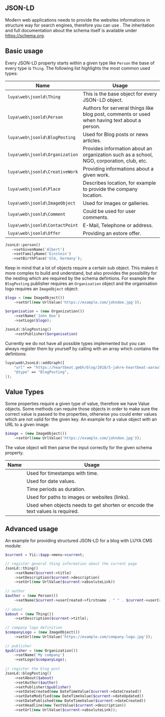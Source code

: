 ## JSON-LD

Modern web applications needs to provide the websites informations in structure way for search engines, therefore you can use <class name="luya\web\JsonLd" />. The inheritation and full documentation about the schema itself is available under https://schema.org.

## Basic usage

Every JSON-LD property starts within a given type like `Person` the base of every type is `Thing`. The following list highlights the most common used types:

|Name|Usage
|----|-----
|`luya\web\jsonld\Thing`|This is the base object for every JSON-LD object.
|`luya\web\jsonld\Person`|Authors for serveral things like blog post, comments or used when having text about a person.
|`luya\web\jsonld\BlogPosting`|Used for Blog posts or news articles.
|`luya\web\jsonld\Organization`|Provides information about an organization such as a school, NGO, corporation, club, etc.
|`luya\web\jsonld\CreativeWork`|Providing informations about a given work.
|`luya\web\jsonld\Place`|Describes location, for example to provide the company location.
|`luya\web\jsonld\ImageObject`|Used for images or galleries.
|`luya\web\jsonld\Comment`|Could be used for user comments.
|`luya\web\jsonld\ContactPoint`|E-Mail, Telephone or address.
|`luya\web\jsonld\Offer`|Providing an estore offer.


```php
JsonLd::person()
   ->setGivenName('Albert')
   ->setFamilyName('Einstein')
   ->setBirthPlace('Ulm, Germany');
```

Keep in mind that a lot of objects require a certain sub object. This makes it more complex to build and understand, but also provides the possibility for the nesting which are required by the schema defintions. For example the `BlogPosting` publisher requires an `Organisation` object and the organisation logo requires an `ImageObject` object:

```php
$logo = (new ImageObject())
    ->setUrl(new UrlValue('https://example.com/johndoe.jpg'));

$organisation = (new Organization())
    ->setName('John Doe')
    ->setLogo($logo);
        
JsonLd::blogPosting()
    ->setPublisher($organisation)
```

Currently we do not have all possible types implemented but you can always register them by yourself by calling <class name="luya\web\JsonLd" method="addGraph" /> with an array which contains the defintions:

```php
luya\web\JsonLd::addGraph([
    "url" => "https://heartbeat.gmbh/blog/2018/5-jahre-heartbeat-aarau",
    "@type" => "BlogPosting",
|);
```

## Value Types

Some properties require a given type of value, therefore we have Value objects. Some methods can require those objects in order to make sure the correct value is passed to the properties, otherwise you could enter values which are not valid for the given key. An example for a value object with an URL to a given image:

```php
$image = (new ImageObject())
    ->setUrl(new UrlValue('https://example.com/johndoe.jpg'));
```

The value object will then parse the input correctly for the given schema property.

|Name|Usage|
|----|-----|
|<class name="luya\web\jsonld\DateTimeValue" />|Used for timestamps with time.
|<class name="luya\web\jsonld\DateValue" />|Used for date values.
|<class name="luya\web\jsonld\DurationValue" />|Time periods as duration.
|<class name="luya\web\jsonld\UrlValue" />|Used for paths to images or websites (links).
|<class name="luya\web\jsonld\TextValue" />|Used when objects needs to get shorten or encode the text values is required.

## Advanced usage

An example for providing structured JSON-LD for a blog with LUYA CMS module:

```php
$current = Yii::$app->menu->current;

// register general thing information about the current page
JsonLd::thing()
    ->setName($current->title)
    ->setDescription($current->description)
    ->setUrl(new UrlValue($current->absoluteLink))
    
// author
$author = (new Person())
    ->setName($current->userCreated->firstname . " " . $current->userCreated->lastname);
    
// about
$about = (new Thing())
    ->setDescription($current->title);
    
// company logo definition
$companyLogo = (new ImageObject())
    ->setUrl(new UrlValue('https://example.com/company-logo.jpg'));
    
// publisher
$publisher = (new Organization())
    ->setName('My company')
    ->setLogo($companyLogo);
    
// register the blog post
JsonLd::blogPosting()
    ->setAbout($about)
    ->setAuthor($author)
    ->setPublisher($publisher)
    ->setDateCreated(new DateTimeValue($current->dateCreated))
    ->setDateModified(new DateTimeValue($current->dateUpdated))
    ->setDatePublished(new DateTimeValue($current->dateCreated))
    ->setHeadline(new TextValue($current->description))
    ->setUrl(new UrlValue($current->absoluteLink));
```
